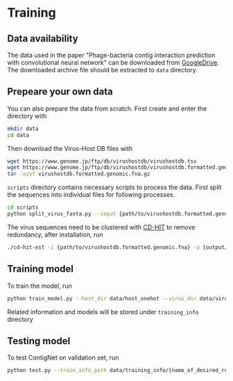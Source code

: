 # Training

## Data availability

The data used in the paper "Phage-bacteria contig interaction prediction with convolutional neural network" can be downloaded from [GoogleDrive](https://drive.google.com/file/d/1VJARCYazlk7C9IbJF62mfP7vdTP8GwiE/view?usp=sharing). The downloaded archive file should be extracted to ```data``` directory.

## Prepeare your own data
You can also prepare the data from scratch. First create and enter the directory with
``` bash
mkdir data
cd data
```

Then download the Virus-Host DB files with
``` bash
wget https://www.genome.jp/ftp/db/virushostdb/virushostdb.tsv
wget https://www.genome.jp/ftp/db/virushostdb/virushostdb.formatted.genomic.fna.gz
tar -xzvf virushostdb.formatted.genomic.fna.gz
```

```scripts``` directory contains necessary scripts to process the data. 
First split the sequences into individual files for following processes.
``` bash
cd scripts
python split_virus_fasta.py --input {path/to/virushostdb.formatted.genomic.fna} --output {output/directory}
```

The virus sequences need to be clustered with [CD-HIT](http://weizhong-lab.ucsd.edu/cd-hit/) to remove redundancy, after installation, run
``` bash
./cd-hit-est -i {path/to/virushostdb.formatted.genomic.fna} -o {output/directory} -c 0.95 -G 0 -aS 0.5 -M 0 -T 32 -n 3
```



## Training model

To train the model, run

``` bash
python train_model.py --host_dir data/host_onehot --virus_dir data/virus_onehot --train_ratio 0.8 --test_interval 50 --checkpoint_interval 100 --epoch 1000 --batch_size 64 --share_weight
```

Related information and models will be stored under ```training_info``` directory

## Testing model

To test ContigNet on validation set, run 
``` bash
python test.py --train_info_path data/training_info/{name_of_desired_run}
```
